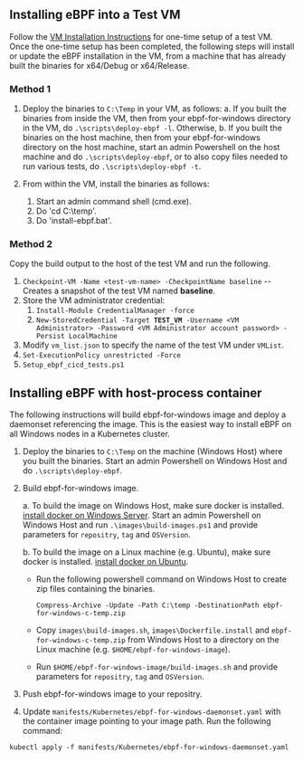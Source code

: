 ## Installing eBPF into a Test VM

Follow the [VM Installation Instructions](vm-setup.md) for one-time setup of a test VM.
Once the one-time setup has been completed, the following steps will
install or update the eBPF installation in the VM, from a machine that
has already built the binaries for x64/Debug or x64/Release.

### Method 1
1. Deploy the binaries to `C:\Temp` in your VM, as follows:
    a. If you built the binaries from inside the VM, then from your ebpf-for-windows directory in the VM, do `.\scripts\deploy-ebpf -l`.  Otherwise,
    b. If you built the binaries on the host machine, then from your ebpf-for-windows directory on the host machine, start an admin Powershell on the host machine and do `.\scripts\deploy-ebpf`, or to also copy files needed to run various tests, do `.\scripts\deploy-ebpf -t`.

2. From within the VM, install the binaries as follows:
    1. Start an admin command shell (cmd.exe).
    2. Do 'cd C:\temp'.
    3. Do 'install-ebpf.bat'.

### Method 2
Copy the build output to the host of the test VM and run the following.
1. `Checkpoint-VM -Name <test-vm-name> -CheckpointName baseline` -- Creates a snapshot of the test VM named **baseline**.
2. Store the VM administrator credential:
   1) `Install-Module CredentialManager -force`
   2) `New-StoredCredential -Target `**`TEST_VM`**` -Username <VM Administrator> -Password <VM Administrator account password> -Persist LocalMachine`
3. Modify `vm_list.json` to specify the name of the test VM under `VMList`.
4. `Set-ExecutionPolicy unrestricted -Force`
5. `Setup_ebpf_cicd_tests.ps1`

## Installing eBPF with host-process container 

The following instructions will build ebpf-for-windows image and deploy a daemonset referencing the image. This is the easiest way
to install eBPF on all Windows nodes in a Kubernetes cluster. 

1. Deploy the binaries to `C:\Temp` on the machine (Windows Host) where you built the binaries.
   Start an admin Powershell on Windows Host and do `.\scripts\deploy-ebpf`.
   
2. Build ebpf-for-windows image. 
     
    a.  To build the image on Windows Host, make sure docker is installed. [install docker on Windows Server](https://docs.microsoft.com/en-us/virtualization/windowscontainers/quick-start/set-up-environment?tabs=Windows-Server/).
Start an admin Powershell on Windows Host and run `.\images\build-images.ps1` and provide parameters for `repositry`, `tag` and `OSVersion`.
   
    b.  To build the image on a Linux machine (e.g. Ubuntu), make sure docker is installed. [install docker on Ubuntu](https://docs.docker.com/engine/install/ubuntu/).

    * Run the following powershell command on Windows Host to create zip files containing the binaries.
      ```
      Compress-Archive -Update -Path C:\temp -DestinationPath ebpf-for-windows-c-temp.zip
      ```
      
   * Copy `images\build-images.sh`, `images\Dockerfile.install` and `ebpf-for-windows-c-temp.zip` from Windows Host to a directory on the Linux machine (e.g. `$HOME/ebpf-for-windows-image`).
   
   * Run `$HOME/ebpf-for-windows-image/build-images.sh` and provide parameters for `repositry`, `tag` and `OSVersion`.
   
3. Push ebpf-for-windows image to your repositry.

4. Update `manifests/Kubernetes/ebpf-for-windows-daemonset.yaml` with the container image pointing to your image path. Run the following command:
```
kubectl apply -f manifests/Kubernetes/ebpf-for-windows-daemonset.yaml
```